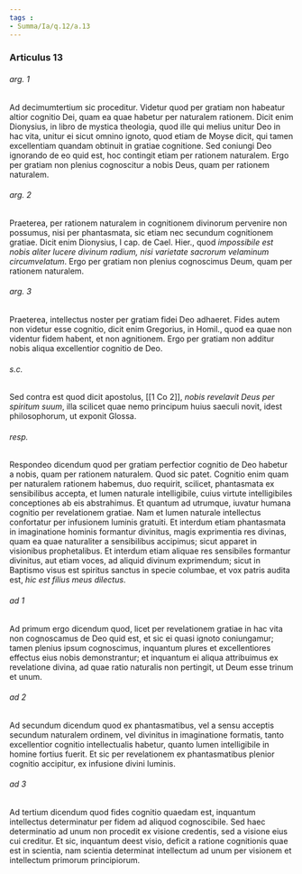 ```yaml
---
tags : 
- Summa/Ia/q.12/a.13
---
```


### Articulus 13

###### arg. 1
Ad decimumtertium sic proceditur. Videtur quod per gratiam non habeatur altior cognitio Dei, quam ea quae habetur per naturalem rationem. Dicit enim Dionysius, in libro de mystica theologia, quod ille qui melius unitur Deo in hac vita, unitur ei sicut omnino ignoto, quod etiam de Moyse dicit, qui tamen excellentiam quandam obtinuit in gratiae cognitione. Sed coniungi Deo ignorando de eo quid est, hoc contingit etiam per rationem naturalem. Ergo per gratiam non plenius cognoscitur a nobis Deus, quam per rationem naturalem.

###### arg. 2
Praeterea, per rationem naturalem in cognitionem divinorum pervenire non possumus, nisi per phantasmata, sic etiam nec secundum cognitionem gratiae. Dicit enim Dionysius, I cap. de Cael. Hier., quod *impossibile est nobis aliter lucere divinum radium, nisi varietate sacrorum velaminum circumvelatum*. Ergo per gratiam non plenius cognoscimus Deum, quam per rationem naturalem.

###### arg. 3
Praeterea, intellectus noster per gratiam fidei Deo adhaeret. Fides autem non videtur esse cognitio, dicit enim Gregorius, in Homil., quod ea quae non videntur fidem habent, et non agnitionem. Ergo per gratiam non additur nobis aliqua excellentior cognitio de Deo.

###### s.c.
Sed contra est quod dicit apostolus, [[1 Co 2]], *nobis revelavit Deus per spiritum suum*, illa scilicet quae nemo principum huius saeculi novit, idest philosophorum, ut exponit Glossa.

###### resp.
Respondeo dicendum quod per gratiam perfectior cognitio de Deo habetur a nobis, quam per rationem naturalem. Quod sic patet. Cognitio enim quam per naturalem rationem habemus, duo requirit, scilicet, phantasmata ex sensibilibus accepta, et lumen naturale intelligibile, cuius virtute intelligibiles conceptiones ab eis abstrahimus. Et quantum ad utrumque, iuvatur humana cognitio per revelationem gratiae. Nam et lumen naturale intellectus confortatur per infusionem luminis gratuiti. Et interdum etiam phantasmata in imaginatione hominis formantur divinitus, magis exprimentia res divinas, quam ea quae naturaliter a sensibilibus accipimus; sicut apparet in visionibus prophetalibus. Et interdum etiam aliquae res sensibiles formantur divinitus, aut etiam voces, ad aliquid divinum exprimendum; sicut in Baptismo visus est spiritus sanctus in specie columbae, et vox patris audita est, *hic est filius meus dilectus*.

###### ad 1
Ad primum ergo dicendum quod, licet per revelationem gratiae in hac vita non cognoscamus de Deo quid est, et sic ei quasi ignoto coniungamur; tamen plenius ipsum cognoscimus, inquantum plures et excellentiores effectus eius nobis demonstrantur; et inquantum ei aliqua attribuimus ex revelatione divina, ad quae ratio naturalis non pertingit, ut Deum esse trinum et unum.

###### ad 2
Ad secundum dicendum quod ex phantasmatibus, vel a sensu acceptis secundum naturalem ordinem, vel divinitus in imaginatione formatis, tanto excellentior cognitio intellectualis habetur, quanto lumen intelligibile in homine fortius fuerit. Et sic per revelationem ex phantasmatibus plenior cognitio accipitur, ex infusione divini luminis.

###### ad 3
Ad tertium dicendum quod fides cognitio quaedam est, inquantum intellectus determinatur per fidem ad aliquod cognoscibile. Sed haec determinatio ad unum non procedit ex visione credentis, sed a visione eius cui creditur. Et sic, inquantum deest visio, deficit a ratione cognitionis quae est in scientia, nam scientia determinat intellectum ad unum per visionem et intellectum primorum principiorum.

